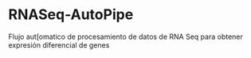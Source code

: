 # RNASeq-AutoPipe
Flujo aut[omatico de procesamiento de datos de RNA Seq para obtener expresión diferencial de genes
